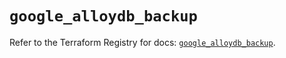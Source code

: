 # `google_alloydb_backup`

Refer to the Terraform Registry for docs: [`google_alloydb_backup`](https://registry.terraform.io/providers/hashicorp/google/5.33.0/docs/resources/alloydb_backup).
